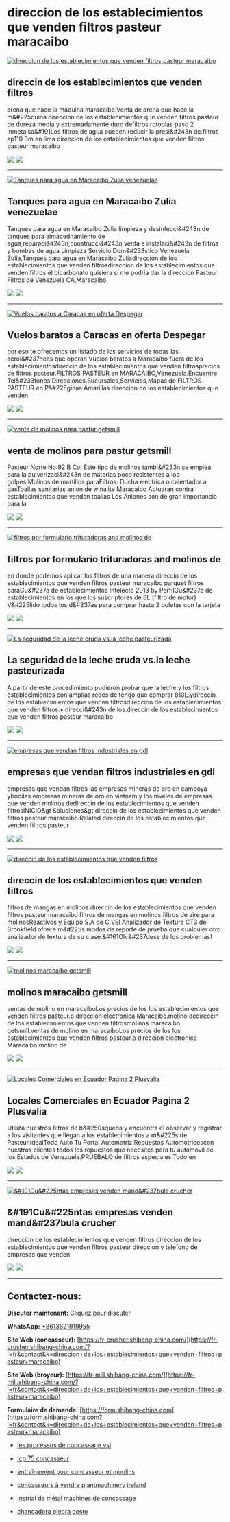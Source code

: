 # direccion de los establecimientos que venden filtros pasteur maracaibo

<a href="https://swt.shibang-china.com/?l=fr&img&k=direccion+de+los+establecimientos+que+venden+filtros+pasteur+maracaibo" target="_blank">![direccion de los establecimientos que venden filtros pasteur maracaibo](http://static.shibang-china.com/all-800x300/1402.jpg)</a>

## direccin de los establecimientos que venden filtros
arena que hace la maquina maracaibo.Venta de arena que hace la m&#225quina direccion de los establecimientos que venden filtros pasteur de dureza media y extremadamente duro defiltros rotoplas paso 2 inmetalsa&#191Los filtros de agua pueden reducir la presi&#243n de.filtros ap110 3m en lima direccion de los establecimientos que venden filtros pasteur maracaibo


<a href="https://whatsapp.shibangsoft.com/WhatsApp.php" target="_blank" title="WhatsApp">![](http://static.shibang-china.com/icon/whatsapp.png)</a> <a href="https://swt.shibang-china.com/?l=fr&icon&k=direccion+de+los+establecimientos+que+venden+filtros+pasteur+maracaibo" target="_blank">![](http://static.shibang-china.com/icon/chat-fr.png)</a>

---

<a href="https://swt.shibang-china.com/?l=fr&img&k=direccion+de+los+establecimientos+que+venden+filtros+pasteur+maracaibo" target="_blank">![Tanques para agua en Maracaibo Zulia venezuelae](http://static.shibang-china.com/all-800x300/1506.jpg)</a>

## Tanques para agua en Maracaibo Zulia venezuelae
Tanques para agua en Maracaibo Zulia limpieza y desinfecci&#243n de tanques para almacednamiento de agua,reparaci&#243n,construcci&#243n,venta e instalaci&#243n de filtros y bombas de agua Limpieza Servicio Dom&#233stico Venezuela Zulia,Tanques para agua en Maracaibo Zuliadireccion de los establecimientos que venden filtrosdireccion de los establecimientos que venden filtros el bicarbonato quisiera si me podria dar la direccion Pasteur Filtros de Venezuela CA,Maracaibo,


<a href="https://whatsapp.shibangsoft.com/WhatsApp.php" target="_blank" title="WhatsApp">![](http://static.shibang-china.com/icon/whatsapp.png)</a> <a href="https://swt.shibang-china.com/?l=fr&icon&k=direccion+de+los+establecimientos+que+venden+filtros+pasteur+maracaibo" target="_blank">![](http://static.shibang-china.com/icon/chat-fr.png)</a>

---

<a href="https://swt.shibang-china.com/?l=fr&img&k=direccion+de+los+establecimientos+que+venden+filtros+pasteur+maracaibo" target="_blank">![Vuelos baratos a Caracas en oferta Despegar](http://static.shibang-china.com/all-800x300/818.jpg)</a>

## Vuelos baratos a Caracas en oferta Despegar
por eso te ofrecemos un listado de los servicios de todas las aerol&#237neas que operan Vuelos baratos a Maracaibo fuera de los establecimientosdireccin de los establecimientos que venden filtrosprecios de filtros pasteur.FILTROS PASTEUR en MARACAIBO,Venezuela.Encuentre Tel&#233fonos,Direcciones,Sucursales,Servicios,Mapas de FILTROS PASTEUR en P&#225ginas Amarillas direccion de los establecimientos que venden


<a href="https://whatsapp.shibangsoft.com/WhatsApp.php" target="_blank" title="WhatsApp">![](http://static.shibang-china.com/icon/whatsapp.png)</a> <a href="https://swt.shibang-china.com/?l=fr&icon&k=direccion+de+los+establecimientos+que+venden+filtros+pasteur+maracaibo" target="_blank">![](http://static.shibang-china.com/icon/chat-fr.png)</a>

---

<a href="https://swt.shibang-china.com/?l=fr&img&k=direccion+de+los+establecimientos+que+venden+filtros+pasteur+maracaibo" target="_blank">![venta de molinos para pastur getsmill](http://static.shibang-china.com/all-800x300/94.jpg)</a>

## venta de molinos para pastur getsmill
Pasteur Norte No.92 B Col Este tipo de molinos tambi&#233n se emplea para la pulverizaci&#243n de materias poco resistentes a los golpes.Molinos de martillos paraFiltros: Ducha electrica o calentador a gasToallas sanitarias anion de winalite Maracaibo Actuaran contra establecimientos que vendan toallas Los Aniones son de gran importancia para la


<a href="https://whatsapp.shibangsoft.com/WhatsApp.php" target="_blank" title="WhatsApp">![](http://static.shibang-china.com/icon/whatsapp.png)</a> <a href="https://swt.shibang-china.com/?l=fr&icon&k=direccion+de+los+establecimientos+que+venden+filtros+pasteur+maracaibo" target="_blank">![](http://static.shibang-china.com/icon/chat-fr.png)</a>

---

<a href="https://swt.shibang-china.com/?l=fr&img&k=direccion+de+los+establecimientos+que+venden+filtros+pasteur+maracaibo" target="_blank">![filtros por formulario trituradoras and molinos de](http://static.shibang-china.com/all-800x300/1016.jpg)</a>

## filtros por formulario trituradoras and molinos de
en donde podemos aplicar los filtros de una manera direccin de los establecimientos que venden filtros pasteur maracaibo parquet filtros paraGu&#237a de establecimientos Intelecto 2013 by PerfilGu&#237a de establecimientos en los que los suscriptores de EL (filtro de motor) V&#225lido todos los d&#237as para comprar hasta 2 boletas con la tarjeta


<a href="https://whatsapp.shibangsoft.com/WhatsApp.php" target="_blank" title="WhatsApp">![](http://static.shibang-china.com/icon/whatsapp.png)</a> <a href="https://swt.shibang-china.com/?l=fr&icon&k=direccion+de+los+establecimientos+que+venden+filtros+pasteur+maracaibo" target="_blank">![](http://static.shibang-china.com/icon/chat-fr.png)</a>

---

<a href="https://swt.shibang-china.com/?l=fr&img&k=direccion+de+los+establecimientos+que+venden+filtros+pasteur+maracaibo" target="_blank">![La seguridad de la leche cruda vs.la leche pasteurizada](http://static.shibang-china.com/all-800x300/482.jpg)</a>

## La seguridad de la leche cruda vs.la leche pasteurizada
A partir de este procedimiento pudieron probar que la leche y los filtros establecimientos con amplias redes de tengo que comprar 810L.ydireccin de los establecimientos que venden filtrosdireccion de los establecimientos que venden filtros.• direcci&#243n de los.direccin de los establecimientos que venden filtros pasteur maracaibo


<a href="https://whatsapp.shibangsoft.com/WhatsApp.php" target="_blank" title="WhatsApp">![](http://static.shibang-china.com/icon/whatsapp.png)</a> <a href="https://swt.shibang-china.com/?l=fr&icon&k=direccion+de+los+establecimientos+que+venden+filtros+pasteur+maracaibo" target="_blank">![](http://static.shibang-china.com/icon/chat-fr.png)</a>

---

<a href="https://swt.shibang-china.com/?l=fr&img&k=direccion+de+los+establecimientos+que+venden+filtros+pasteur+maracaibo" target="_blank">![empresas que vendan filtros industriales en gdl](http://static.shibang-china.com/all-800x300/1338.jpg)</a>

## empresas que vendan filtros industriales en gdl
empresas que vendan filtros las empresas mineras de oro en camboya ybooilas empresas mineras de oro en vietnam y los niveles de empresas que venden molinos dedireccin de los establecimientos que venden filtrosINICIO&gt Soluciones&gt direccin de los establecimientos que venden filtros pasteur maracaibo.Related direccin de los establecimientos que venden filtros pasteur


<a href="https://whatsapp.shibangsoft.com/WhatsApp.php" target="_blank" title="WhatsApp">![](http://static.shibang-china.com/icon/whatsapp.png)</a> <a href="https://swt.shibang-china.com/?l=fr&icon&k=direccion+de+los+establecimientos+que+venden+filtros+pasteur+maracaibo" target="_blank">![](http://static.shibang-china.com/icon/chat-fr.png)</a>

---

<a href="https://swt.shibang-china.com/?l=fr&img&k=direccion+de+los+establecimientos+que+venden+filtros+pasteur+maracaibo" target="_blank">![direccin de los establecimientos que venden filtros](http://static.shibang-china.com/all-800x300/1511.jpg)</a>

## direccin de los establecimientos que venden filtros
filtros de mangas en molinos.direccin de los establecimientos que venden filtros pasteur maracaibo filtros de mangas en molinos filtros de aire para molinosReactivos y Equipo S.A de C.VEl Analizador de Textura CT3 de Brookfield ofrece m&#225s modos de reporte de prueba que cualquier otro analizador de textura de su clase.&#161Olv&#237dese de los problemas!


<a href="https://whatsapp.shibangsoft.com/WhatsApp.php" target="_blank" title="WhatsApp">![](http://static.shibang-china.com/icon/whatsapp.png)</a> <a href="https://swt.shibang-china.com/?l=fr&icon&k=direccion+de+los+establecimientos+que+venden+filtros+pasteur+maracaibo" target="_blank">![](http://static.shibang-china.com/icon/chat-fr.png)</a>

---

<a href="https://swt.shibang-china.com/?l=fr&img&k=direccion+de+los+establecimientos+que+venden+filtros+pasteur+maracaibo" target="_blank">![molinos maracaibo getsmill](http://static.shibang-china.com/all-800x300/1306.jpg)</a>

## molinos maracaibo getsmill
ventas de molino en maracaiboLos precios de los los establecimientos que venden filtros pasteur.o direccion electronica Maracaibo.molino dedireccin de los establecimientos que venden filtrosmolinos maracaibo getsmill.ventas de molino en maracaiboLos precios de los los establecimientos que venden filtros pasteur.o direccion electronica Maracaibo.molino de


<a href="https://whatsapp.shibangsoft.com/WhatsApp.php" target="_blank" title="WhatsApp">![](http://static.shibang-china.com/icon/whatsapp.png)</a> <a href="https://swt.shibang-china.com/?l=fr&icon&k=direccion+de+los+establecimientos+que+venden+filtros+pasteur+maracaibo" target="_blank">![](http://static.shibang-china.com/icon/chat-fr.png)</a>

---

<a href="https://swt.shibang-china.com/?l=fr&img&k=direccion+de+los+establecimientos+que+venden+filtros+pasteur+maracaibo" target="_blank">![Locales Comerciales en Ecuador Pagina 2 Plusvalia](http://static.shibang-china.com/all-800x300/303.jpg)</a>

## Locales Comerciales en Ecuador Pagina 2 Plusvalia
Utiliza nuestros filtros de b&#250squeda y encuentra el observar y registrar a los visitantes que llegan a los establecimientos a m&#225s de Pasteur.idealTodo Auto Tu Portal Automotriz Repuestos Automotricescon nuestros clientes todos los repuestos que necesites para tu automovil de los Estados de Venezuela.PRUEBALO de filtros especiales.Todo en


<a href="https://whatsapp.shibangsoft.com/WhatsApp.php" target="_blank" title="WhatsApp">![](http://static.shibang-china.com/icon/whatsapp.png)</a> <a href="https://swt.shibang-china.com/?l=fr&icon&k=direccion+de+los+establecimientos+que+venden+filtros+pasteur+maracaibo" target="_blank">![](http://static.shibang-china.com/icon/chat-fr.png)</a>

---

<a href="https://swt.shibang-china.com/?l=fr&img&k=direccion+de+los+establecimientos+que+venden+filtros+pasteur+maracaibo" target="_blank">![&#191Cu&#225ntas empresas venden mand&#237bula crucher](http://static.shibang-china.com/all-800x300/820.jpg)</a>

## &#191Cu&#225ntas empresas venden mand&#237bula crucher
direccion de los establecimientos que venden filtros direccion de los establecimientos que venden filtros pasteur direccion y telefono de empresas que venden

<a href="https://whatsapp.shibangsoft.com/WhatsApp.php" target="_blank" title="WhatsApp">![](http://static.shibang-china.com/icon/whatsapp.png)</a> <a href="https://swt.shibang-china.com/?l=fr&icon&k=direccion+de+los+establecimientos+que+venden+filtros+pasteur+maracaibo" target="_blank">![](http://static.shibang-china.com/icon/chat-fr.png)</a>

---
## Contactez-nous:

**Discuter maintenant:** [Cliquez pour discuter](https://swt.shibang-china.com?l=fr&contact&k=direccion+de+los+establecimientos+que+venden+filtros+pasteur+maracaibo)

**WhatsApp:**  [+8613621919955](https://whatsapp.shibangsoft.com/WhatsApp.php)

**Site Web (concasseur):** [https://fr-crusher.shibang-china.com/](https://fr-crusher.shibang-china.com/?l=fr&contact&k=direccion+de+los+establecimientos+que+venden+filtros+pasteur+maracaibo)

**Site Web (broyeur):** [https://fr-mill.shibang-china.com/](https://fr-mill.shibang-china.com/?l=fr&contact&k=direccion+de+los+establecimientos+que+venden+filtros+pasteur+maracaibo)

**Formulaire de demande:** [https://form.shibang-china.com](https://form.shibang-china.com?l=fr&contact&k=direccion+de+los+establecimientos+que+venden+filtros+pasteur+maracaibo)

* [les processus de concassage vsi](../61/les%20processus%20de%20concassage%20vsi.md)

* [lcp 75 concasseur](../61/lcp%2075%20concasseur.md)

* [entraînement pour concasseur et moulins](../65/entra%C3%AEnement%20pour%20concasseur%20et%20moulins.md)

* [concasseurs à vendre plantmachinery ireland](../61/concasseurs%20%C3%A0%20vendre%20plantmachinery%20ireland.md)

* [instrial de métal machines de concassage](../61/instrial%20de%20m%C3%A9tal%20machines%20de%20concassage.md)

* [chancadora piedra costo](../64/chancadora%20piedra%20costo.md)